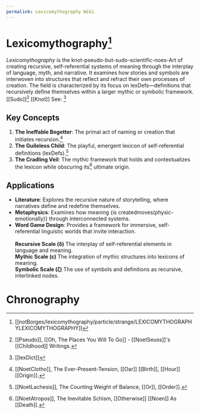 ```yaml
---
permalink: Lexicomythography Wiki
---
```


# Lexicomythography[^f]
*Lexicomythography* is the knot-pseudo-but-sudo-scientific-noes-Art of creating recursive, self-referential systems of meaning through the interplay of language, myth, and narrative. It examines how stories and symbols are interwoven into structures that reflect and refract their own processes of creation. The field is characterized by its focus on lexDefs—definitions that recursively define themselves within a larger mythic or symbolic framework. [[Sudo]][^p] [[Knot]] See: [^Bibliography]
## Key Concepts
1. **The Ineffable Begetter**: The primal act of naming or creation that initiates recursion.[^C]
2. **The Guileless Child**: The playful, emergent lexicon of self-referential definitions (lexDefs).[^L]
3. **The Cradling Veil**: The mythic framework that holds and contextualizes the lexicon while obscuring its[^A] ultimate origin.
## Applications
- **Literature**: Explores the recursive nature of storytelling, where narratives define and redefine themselves.
- **Metaphysics**: Examines how meaning {is createdmoves(physic-emotionally)} through interconnected systems.
- **Word Game Design**: Provides a framework for immersive, self-referential linguistic worlds that invite interaction.
<br><br>**Recursive Scale (δ)**  The interplay of self-referential elements in language and meaning. <br> **Mythic Scale (ε)**     The integration of mythic structures into lexicons of meaning.      <br> **Symbolic Scale (ζ)**   The use of symbols and definitions as recursive, interlinked nodes.
                                                                                                                                                                                                                                                                                                                                                                                                            
																																																																																																																											
# Chronography

[^Bibliography]: [[lexDict]]
[^f]: [[notBorges/lexicomythography/particle/strange/LEXICOMYTHOGRAPHYLEXICOMYTHOGRAPHY]]
[^C]: [[NoetClotho]], The Ever-Present-Tension, [[Oar]] [[Birth]], [[Hour]] [[Origin]].
[^L]: [[NoetLachesis]], The Counting Weight of Balance, [[Or]], [[Order]].
[^A]: [[NoetAtropos]], The Inevitable Schism, [[Otherwise]] [[Noen]] As [[Death]].
[^p]: [[Pseudo]], [[Oh, The Places You Will To Go]] - [[NoetSeuss]]'s [[Childhood]] Writings.